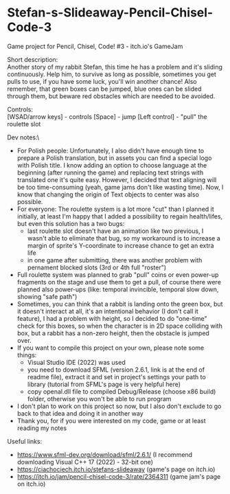 # Stefan-s-Slideaway-Pencil-Chisel-Code-3
Game project for Pencil, Chisel, Code! #3 - itch.io's GameJam

Short description:\
Another story of my rabbit Stefan, this time he has a problem and it's sliding continuously. Help him, to survive as long as possible, sometimes you get pulls to use, if you have some luck, you'll win another chance! Also remember, that green boxes can be jumped, blue ones can be slided through them, but beware red obstacles which are needed to be avoided.

Controls:\
[WSAD/arrow keys] - controls
[Space] - jump
[Left control] - "pull" the roulette slot

Dev notes:\
- For Polish people: Unfortunately, I also didn't have enough time to prepare a Polish translation, but in assets you can find a special logo with Polish title. I know adding an option to choose language at the beginning (after running the game) and replacing text strings with translated one it's quite easy. However, I decided that text aligning will be too time-consuming (yeah, game jams don't like wasting time). Now, I know that changing the origin of Text objects to center was also possible.
- For everyone: The roulette system is a lot more "cut" than I planned it initially, at least I'm happy that I added a possibility to regain health/lifes, but even this solution has a two bugs:
  - last roulette slot doesn't have an animation like two previous, I wasn't able to eliminate that bug, so my workaround is to increase a margin of sprite's Y-coordinate to increase chance to get an extra life
  - in one game after submitting, there was another problem with pernament blocked slots (3rd or 4th full "roster")
- Full roulette system was planned to grab "pull" coins or even power-up fragments on the stage and use them to get a pull, of course there were planned also power-ups (like: temporal invincible, temporal slow down, showing "safe path")
- Sometimes, you can think that a rabbit is landing onto the green box, but it doesn't interact at all, it's an intentional behavior (I don't call it feature), I had a problem with height, so I decided to do "one-time" check for this boxes, so when the character is in 2D space colliding with box, but a rabbit has a non-zero height, then the obstacle is jumped over.
- If you want to compile this project on your own, please note some things:
  - Visual Studio IDE (2022) was used
  - you need to download SFML (version 2.6.1, link is at the end of readme file), extract it and set in project's settings your path to library (tutorial from SFML's page is very helpful here)
  - copy openal.dll file to compiled Debug/Release (choose x86 build) folder, otherwise you won't be able to run program
- I don't plan to work on this project so now, but I also don't exclude to go back to that idea and doing it in another way
- Thank you, for if you were interested on my code, game or at least reading my notes 

Useful links:
- https://www.sfml-dev.org/download/sfml/2.6.1/ (I recommend downloading Visual C++ 17 (2022) - 32-bit one)
- https://ciachociech.itch.io/stefans-slideaway (game's page on itch.io)
- https://itch.io/jam/pencil-chisel-code-3/rate/2364311 (game jam's page on itch.io)
